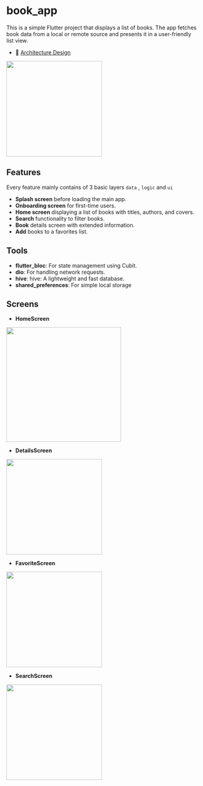 # book_app

This is a simple Flutter project that displays a list of books. The app fetches book data from a local or remote source and presents it in a user-friendly list view.

- 🎨 [Architecture Design](#architecture-design)

  
<img src="https://github.com/user-attachments/assets/e4d07286-ba06-47c0-92e1-f0a78b8e2463" width="250" />


## Features

Every feature mainly contains of 3 basic layers `data` , `logic` and `ui`

- **Splash screen** before loading the main app.
- **Onboarding screen** for first-time users.
- **Home screen** displaying a list of books with titles, authors, and covers.
- **Search** functionality to filter books.
- **Book** details screen with extended information.
- **Add** books to a favorites list.


## Tools

- **flutter_bloc**: For state management using Cubit.
- **dio**: For handling network requests.
- **hive**: hive: A lightweight and fast database.
- **shared_preferences**: For simple local storage

## Screens
- **HomeScreen**

<img src="https://github.com/user-attachments/assets/d904d8ee-cde8-42b8-8e4b-a97e15d03d0f" width="300" />


- **DetailsScreen**

<img src="https://github.com/user-attachments/assets/e43d0601-74ea-4720-8e97-33def91b3f86" width="250" />

- **FavoriteScreen**

<img src="https://github.com/user-attachments/assets/230942d0-e3fa-4f1a-9178-4500a4911d8c" width="250" />

- **SearchScreen**

<img src="https://github.com/user-attachments/assets/a90e74ca-cf88-4bcd-8804-bb7e355ec490" width="250" />




